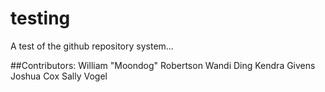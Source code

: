 # testing
A test of the github repository system...

##Contributors:
William "Moondog" Robertson
Wandi Ding
Kendra Givens 
Joshua Cox
Sally Vogel

